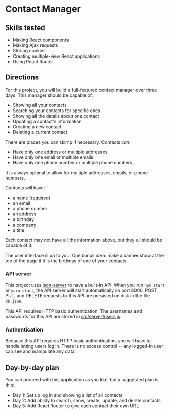 # Contact Manager

## Skills tested

* Making React components
* Making Ajax requests
* Storing cookies
* Creating multiple-view React applications
* Using React Router

## Directions

For this project, you will build a full-featured contact manager over three days. This manager should be capable of:

* Showing all your contacts
* Searching your contacts for specific ones
* Showing all the details about one contact
* Updating a contact's information
* Creating a new contact
* Deleting a current contact

There are places you can skimp if necessary. Contacts _can_:

* Have only one address or multiple addresses
* Have only one email or multiple emails
* Have only one phone number or multiple phone numbers

It is always optimal to allow for multiple addresses, emails, or phone numbers.

Contacts will have:

* a name (required)
* an email
* a phone number
* an address
* a birthday
* a company
* a title

Each contact may not have all the information above, but they all should be capable of it.

The user interface is up to you. One bonus idea: make a banner show at the top of the page if it is the birthday of one of your contacts.

### API server

This project uses [json-server](https://github.com/typicode/json-server) to have a built-in API. When you run `npm start` or `yarn start`, the API server will start automatically on port 8000. POST, PUT, and DELETE requests to this API are persisted on disk in the file `db.json`.

This API requires HTTP basic authentication. The usernames and passwords for this API are stored in [src/server/users.js](src/server/users.js).

### Authentication

Because this API requires HTTP basic authentication, you will have to handle letting users log in. There is no access control -- any logged-in user can see and manipulate any data.

## Day-by-day plan

You can proceed with this application as you like, but a suggested plan is this:

* Day 1: Set up log in and showing a list of all contacts
* Day 2: Add ability to search, show, create, update, and delete contacts
* Day 3: Add React Router to give each contact their own URL
